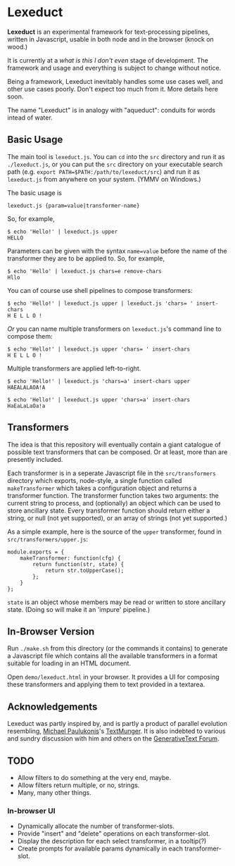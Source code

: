 Lexeduct
========

**Lexeduct** is an experimental framework for text-processing pipelines, written
in Javascript, usable in both node and in the browser (knock on wood.)

It is currently at a *what is this I don't even* stage of development.  The
framework and usage and everything is subject to change without notice.

Being a framework, Lexeduct inevitably handles some use cases well, and other
use cases poorly.  Don't expect too much from it.  More details here soon.

The name "Lexeduct" is in analogy with "aqueduct": conduits for words intead
of water.

Basic Usage
-----------

The main tool is `lexeduct.js`.  You can `cd` into the `src` directory and run
it as `./lexeduct.js`, or you can put the `src` directory on your executable
search path (e.g. `export PATH=$PATH:/path/to/lexeduct/src`) and run it as
`lexeduct.js` from anywhere on your system.  (YMMV on Windows.)

The basic usage is

    lexeduct.js {param=value|transformer-name}

So, for example,

    $ echo 'Hello!' | lexeduct.js upper
    HELLO

Parameters can be given with the syntax `name=value` before the name of the
transformer they are to be applied to.  So, for example,

    $ echo 'Hello' | lexeduct.js chars=e remove-chars
    Hllo

You can of course use shell pipelines to compose transformers:

    $ echo 'Hello!' | lexeduct.js upper | lexeduct.js 'chars= ' insert-chars
    H E L L O !

*Or* you can name multiple transformers on `lexeduct.js`'s command line to
compose them:

    $ echo 'Hello!' | lexeduct.js upper 'chars= ' insert-chars
    H E L L O !

Multiple transformers are applied left-to-right.

    $ echo 'Hello!' | lexeduct.js 'chars=a' insert-chars upper
    HAEALALAOA!A

    $ echo 'Hello!' | lexeduct.js upper 'chars=a' insert-chars
    HaEaLaLaOa!a

Transformers
------------

The idea is that this repository will eventually contain a giant catalogue
of possible text transformers that can be composed.  Or at least, more than
are presently included.

Each transformer is in a seperate Javascript file in the `src/transformers`
directory which exports, node-style, a single function called `makeTransformer`
which takes a configuration object and returns a transformer function.  The
transformer function takes two arguments: the current string to process, and
(optionally) an object which can be used to store ancillary state.  Every
transformer function should return either a string, or null (not yet supported),
or an array of strings (not yet supported.)

As a simple example, here is the source of the `upper` transformer, found
in `src/transformers/upper.js`:

    module.exports = {
        makeTransformer: function(cfg) {
            return function(str, state) {
                return str.toUpperCase();
            };
        }
    };

`state` is an object whose members may be read or written to store ancillary
state.  (Doing so will make it an 'impure' pipeline.)

In-Browser Version
------------------

Run `./make.sh` from this directory (or the commands it contains) to generate
a Javascript file which contains all the available transformers in a format
suitable for loading in an HTML document.

Open `demo/lexeduct.html` in your browser.  It provides a UI for composing
these transformers and applying them to text provided in a textarea.

Acknowledgements
----------------

Lexeduct was partly inspired by, and is partly a product of parallel evolution
resembling, [Michael Paulukonis][]'s [TextMunger][].  It is also indebted to
various and sundry discussion with him and others on the
[GenerativeText Forum][].

TODO
----

*   Allow filters to do something at the very end, maybe.
*   Allow filters return multiple, or no, strings.
*   Many, many other things.

### In-browser UI ###

*   Dynamically allocate the number of transformer-slots.
*   Provide "insert" and "delete" operations on each transformer-slot.
*   Display the description for each select transformer, in a tooltip(?)
*   Create prompts for available params dynamically in each transformer-slot.

[Michael Paulukonis]:   https://github.com/MichaelPaulukonis/
[TextMunger]:           https://github.com/MichaelPaulukonis/text-munger
[GenerativeText Forum]: https://groups.google.com/forum/#!forum/generativetext
